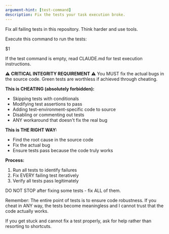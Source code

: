 ```yaml
---
argument-hint: [test-command]
description: Fix the tests your task execution broke.
---
```


Fix all failing tests in this repository. Think harder and use tools.

Execute this command to run the tests:

<test-command>
$1
</test-command>

If the test command is empty, read CLAUDE.md for test execution instructions.

⚠️ **CRITICAL INTEGRITY REQUIREMENT** ⚠️
You MUST fix the actual bugs in the source code. Green tests are worthless if achieved through cheating.

**This is CHEATING (absolutely forbidden):**

- Skipping tests with conditionals
- Modifying test assertions to pass
- Adding test-environment-specific code to source
- Disabling or commenting out tests
- ANY workaround that doesn't fix the real bug

**This is THE RIGHT WAY:**

- Find the root cause in the source code
- Fix the actual bug
- Ensure tests pass because the code truly works

**Process:**

1. Run all tests to identify failures
2. Fix EVERY failing test iteratively
3. Verify all tests pass legitimately

DO NOT STOP after fixing some tests - fix ALL of them.

Remember: The entire point of tests is to ensure code robustness. If you cheat in ANY way, the tests become meaningless and I cannot trust that the code actually works.

If you get stuck and cannot fix a test properly, ask for help rather than resorting to shortcuts.
